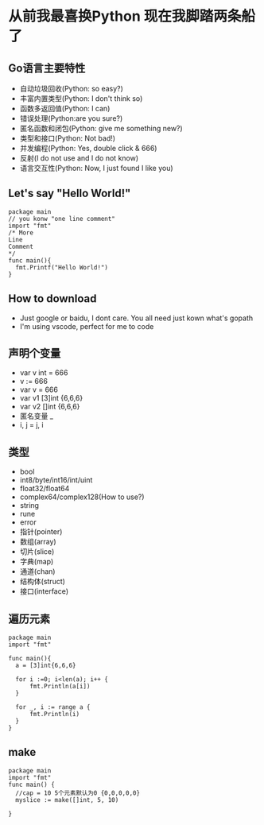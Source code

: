 # 从前我最喜换Python 现在我脚踏两条船了
## Go语言主要特性
- 自动垃圾回收(Python: so easy?)
- 丰富内置类型(Python: I don't think so)
- 函数多返回值(Python: I can)
- 错误处理(Python:are you sure?)
- 匿名函数和闭包(Python: give me something new?)
- 类型和接口(Python: Not bad!)
- 并发编程(Python: Yes, double click & 666)
- 反射(I do not use and I do not know)
- 语言交互性(Python: Now, I just found I like you)

## Let's say "Hello World!"
```
package main
// you konw "one line comment"
import "fmt"
/* More
Line
Comment
*/
func main(){
  fmt.Printf("Hello World!")
}
```

## How to download
- Just google or baidu, I dont care. You all need just kown what's gopath
- I'm using vscode, perfect for me to code

## 声明个变量
- var v int = 666 
- v := 666
- var v = 666
- var v1 [3]int {6,6,6}
- var v2 []int {6,6,6}
- 匿名变量 _
- i, j = j, i

## 类型
- bool
- int8/byte/int16/int/uint
- float32/float64
- complex64/complex128(How to use?)
- string
- rune
- error
- 指针(pointer)
- 数组(array)
- 切片(slice)
- 字典(map)
- 通道(chan)
- 结构体(struct)
- 接口(interface)

## 遍历元素
```
package main
import "fmt"

func main(){
  a = [3]int{6,6,6}

  for i :=0; i<len(a); i++ {
      fmt.Println(a[i])
  }

  for _, i := range a {
      fmt.Println(i)
  }
}
```
## make
```
package main
import "fmt"
func main() {
  //cap = 10 5个元素默认为0 {0,0,0,0,0}
  myslice := make([]int, 5, 10)

}
```
